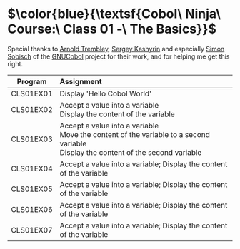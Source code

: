 # $\color{blue}{\textsf{Cobol\ Ninja\ Course:\ Class 01 -\ The Basics\}}$

Special thanks to [Arnold Trembley], [Sergey Kashyrin] and especially [Simon Sobisch] of the [GNUCobol] project
for their work, and for helping me get this right. <br>





| Program   |  Assignment |
|-----------|:-------------|
| CLS01EX01 | Display 'Hello Cobol World' |
| CLS01EX02 | Accept a value into a variable<br>Display the content of the variable |
| CLS01EX03 | Accept a value into a variable<br>Move the content of the variable to a second variable<br>Display the content of the second variable|
| CLS01EX04 | Accept a value into a variable; Display the content of the variable |
| CLS01EX05 | Accept a value into a variable; Display the content of the variable |
| CLS01EX06 | Accept a value into a variable; Display the content of the variable |
| CLS01EX07 | Accept a value into a variable; Display the content of the variable |





[//]: # (These are reference links used in the body of this note and get stripped out when the markdown processor does its job. )
[Arnold Trembley]:<https://www.linkedin.com/in/arnoldtrembley>
[Sergey Kashyrin]:<https://www.linkedin.com/in/sergey-kashyrin-b736161>
[Simon Sobisch]:<https://www.linkedin.com/in/simon-sobisch-33157a133/?originalSubdomain=de>
[GNUCobol]:<https://gnucobol.sourceforge.io>
[GnuCOBOL/OpenCOBOL Downloads, Binaries, and Links]:<https://www.arnoldtrembley.com/GnuCOBOL.htm>
[GC32M-BDB-x64.7z]:<https://www.arnoldtrembley.com/GC32M-BDB-x64.7z>
[ESQL for ODBC for GnuCobol/OpenCOBOL]:<https://www.kiska.net/opencobol/esql/index.html>
[ESQL Preprocessor and Runtime version 3 binaries for Windows x86-64(AMD-64) and x86(win32)]: <https://www.kiska.net/opencobol/esql/binaries3.zip>
[Visual Studio Code]:<https://code.visualstudio.com>
[MySQL Developer]:<https://dev.mysql.com>
[Cobol Code Examples]:<https://github.com/cobol-ninja/code>
[Cobol Ninja]:<https://www.cobol.ninja>
[video]:<https://www.youtube.com/watch?v=wvk7hv84MBA>
